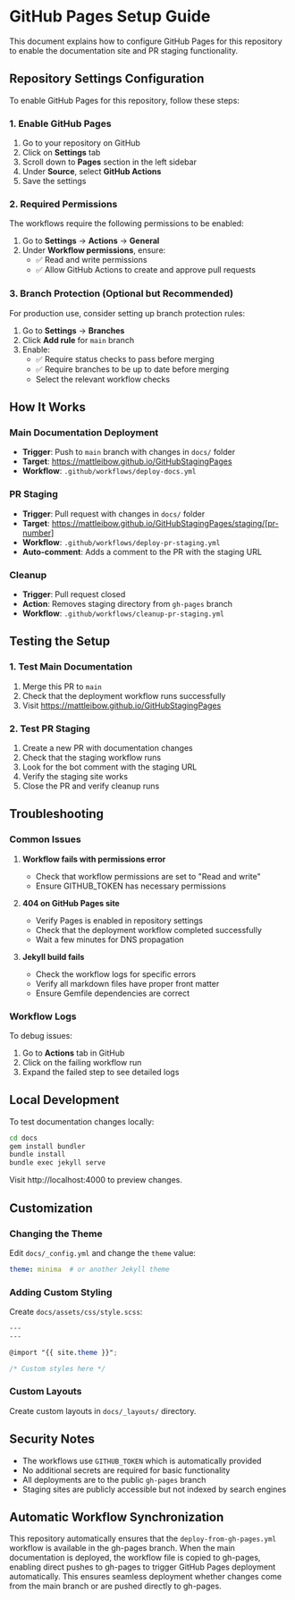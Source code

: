# GitHub Pages Setup Guide

This document explains how to configure GitHub Pages for this repository to enable the documentation site and PR staging functionality.

## Repository Settings Configuration

To enable GitHub Pages for this repository, follow these steps:

### 1. Enable GitHub Pages

1. Go to your repository on GitHub
2. Click on **Settings** tab
3. Scroll down to **Pages** section in the left sidebar
4. Under **Source**, select **GitHub Actions**
5. Save the settings

### 2. Required Permissions

The workflows require the following permissions to be enabled:

1. Go to **Settings** → **Actions** → **General**
2. Under **Workflow permissions**, ensure:
   - ✅ Read and write permissions
   - ✅ Allow GitHub Actions to create and approve pull requests

### 3. Branch Protection (Optional but Recommended)

For production use, consider setting up branch protection rules:

1. Go to **Settings** → **Branches**
2. Click **Add rule** for `main` branch
3. Enable:
   - ✅ Require status checks to pass before merging
   - ✅ Require branches to be up to date before merging
   - Select the relevant workflow checks

## How It Works

### Main Documentation Deployment

- **Trigger**: Push to `main` branch with changes in `docs/` folder
- **Target**: https://mattleibow.github.io/GitHubStagingPages
- **Workflow**: `.github/workflows/deploy-docs.yml`

### PR Staging

- **Trigger**: Pull request with changes in `docs/` folder
- **Target**: https://mattleibow.github.io/GitHubStagingPages/staging/[pr-number]
- **Workflow**: `.github/workflows/deploy-pr-staging.yml`
- **Auto-comment**: Adds a comment to the PR with the staging URL

### Cleanup

- **Trigger**: Pull request closed
- **Action**: Removes staging directory from `gh-pages` branch
- **Workflow**: `.github/workflows/cleanup-pr-staging.yml`

## Testing the Setup

### 1. Test Main Documentation

1. Merge this PR to `main`
2. Check that the deployment workflow runs successfully
3. Visit https://mattleibow.github.io/GitHubStagingPages

### 2. Test PR Staging

1. Create a new PR with documentation changes
2. Check that the staging workflow runs
3. Look for the bot comment with the staging URL
4. Verify the staging site works
5. Close the PR and verify cleanup runs

## Troubleshooting

### Common Issues

1. **Workflow fails with permissions error**
   - Check that workflow permissions are set to "Read and write"
   - Ensure GITHUB_TOKEN has necessary permissions

2. **404 on GitHub Pages site**
   - Verify Pages is enabled in repository settings
   - Check that the deployment workflow completed successfully
   - Wait a few minutes for DNS propagation

3. **Jekyll build fails**
   - Check the workflow logs for specific errors
   - Verify all markdown files have proper front matter
   - Ensure Gemfile dependencies are correct

### Workflow Logs

To debug issues:
1. Go to **Actions** tab in GitHub
2. Click on the failing workflow run
3. Expand the failed step to see detailed logs

## Local Development

To test documentation changes locally:

```bash
cd docs
gem install bundler
bundle install
bundle exec jekyll serve
```

Visit http://localhost:4000 to preview changes.

## Customization

### Changing the Theme

Edit `docs/_config.yml` and change the `theme` value:

```yaml
theme: minima  # or another Jekyll theme
```

### Adding Custom Styling

Create `docs/assets/css/style.scss`:

```scss
---
---

@import "{{ site.theme }}";

/* Custom styles here */
```

### Custom Layouts

Create custom layouts in `docs/_layouts/` directory.

## Security Notes

- The workflows use `GITHUB_TOKEN` which is automatically provided
- No additional secrets are required for basic functionality
- All deployments are to the public `gh-pages` branch
- Staging sites are publicly accessible but not indexed by search engines

## Automatic Workflow Synchronization

This repository automatically ensures that the `deploy-from-gh-pages.yml` workflow is available in the gh-pages branch. When the main documentation is deployed, the workflow file is copied to gh-pages, enabling direct pushes to gh-pages to trigger GitHub Pages deployment automatically. This ensures seamless deployment whether changes come from the main branch or are pushed directly to gh-pages.